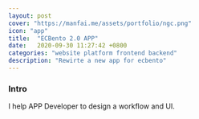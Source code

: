 ```yaml
---
layout: post
cover: "https://manfai.me/assets/portfolio/ngc.png"
icon: "app"
title:  "ECBento 2.0 APP"
date:   2020-09-30 11:27:42 +0800
categories: "website platform frontend backend"
description: "Rewirte a new app for ecbento"
---
```

### Intro
I help APP Developer to design a workflow and UI.